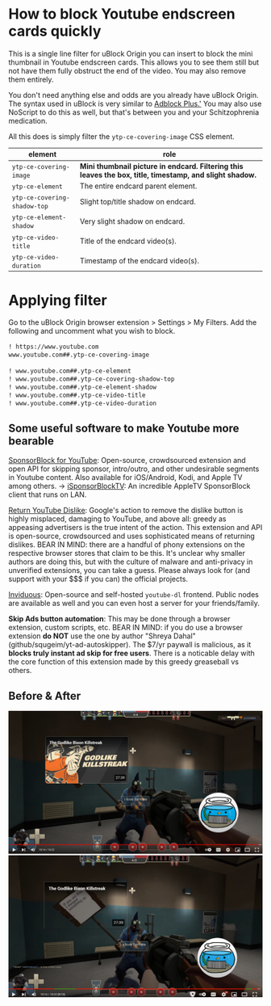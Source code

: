 # How to block Youtube endscreen cards quickly

This is a single line filter for uBlock Origin you can insert to block the mini thumbnail in Youtube endscreen cards. This allows you to see them still but not have them fully obstruct the end of the video. You may also remove them entirely.

You don\'t need anything else and odds are you already have uBlock Origin. The syntax used in uBlock is very similar to [Adblock Plus.'](https://help.eyeo.com/en/adblockplus/how-to-write-filters#elemhide_basic "Adblock Plus'") You may also use NoScript to do this as well, but that\'s between you and your Schitzophrenia medication.

All this does is simply filter the `ytp-ce-covering-image` CSS element.

|  element | role   |
| ------------ | ------------ |
|  `ytp-ce-covering-image` | **Mini thumbnail picture in endcard. Filtering this leaves the box, title, timestamp, and slight shadow.**  |
| `ytp-ce-element`  | The entire endcard parent element.   |
| `ytp-ce-covering-shadow-top` | Slight top/title shadow on endcard.
| `ytp-ce-element-shadow` | Very slight shadow on endcard.
| `ytp-ce-video-title` | Title of the endcard video(s).
| `ytp-ce-video-duration` | Timestamp of the endcard video(s).

# Applying filter
Go to the uBlock Origin browser extension > Settings > My Filters. 
Add the following and uncomment what you wish to block. 

```
! https://www.youtube.com
www.youtube.com##.ytp-ce-covering-image

! www.youtube.com##.ytp-ce-element
! www.youtube.com##.ytp-ce-covering-shadow-top
! www.youtube.com##.ytp-ce-element-shadow
! www.youtube.com##.ytp-ce-video-title
! www.youtube.com##.ytp-ce-video-duration
```
## Some useful software to make Youtube more bearable
[SponsorBlock for YouTube](https://sponsor.ajay.app/ "SponsorBlock for YouTube"): Open-source, crowdsourced extension and open API for skipping sponsor, intro/outro, and other undesirable segments in Youtube content. Also available for iOS/Android, Kodi, and Apple TV among others. 
-> [iSponsorBlockTV](https://github.com/dmunozv04/iSponsorBlockTV "iSponsorBlockTV"): An incredible AppleTV SponsorBlock client that runs on LAN.

[Return YouTube Dislike](https://returnyoutubedislike.com/ "Return YouTube Dislike"): Google\'s action to remove the dislike button is highly misplaced, damaging to YouTube, and above all: greedy as appeasing advertisers is the true intent of the action. This extension and API is open-source, crowdsourced and uses sophisticated means of returning dislikes. BEAR IN MIND: there are a handful of phony extensions on the respective browser stores that claim to be this. It's unclear why smaller authors are doing this, but with the culture of malware and anti-privacy in unverified extensions, you can take a guess. Please always look for (and support with your $$$ if you can) the official projects.

[Inviduous](https://invidious.io/ "Inviduous"): Open-source and self-hosted `youtube-dl` frontend. Public nodes are available as well and you can even host a server for your friends/family.


**Skip Ads button automation**: This may be done through a browser extension, custom scripts, etc. BEAR IN MIND: if you do use a browser extension **do NOT** use the one by author "Shreya Dahal" (github/squgeim/yt-ad-autoskipper). The $7/yr paywall is malicious, as it **blocks truly instant ad skip for free users**. There is a noticable delay with the core function of this extension made by this greedy greaseball vs others.

## Before & After
![Before](screenshots/before.png)
![After](screenshots/after.png)

